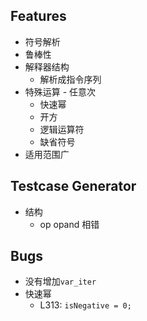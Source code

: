 ## Features

* 符号解析
* 鲁棒性
* 解释器结构
    * 解析成指令序列
* 特殊运算 - 任意次
    * 快速幂
    * 开方
    * 逻辑运算符
    * 缺省符号
* 适用范围广



## Testcase Generator

* 结构
    * op opand 相错



## Bugs

* 没有增加`var_iter`
* 快速幂
    * L313: `isNegative = 0;`